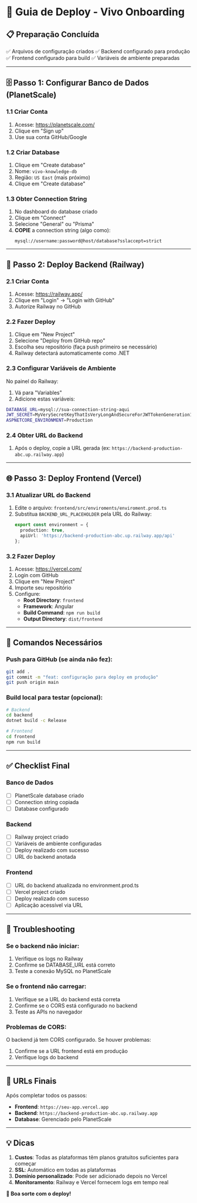 # 🚀 Guia de Deploy - Vivo Onboarding

## 📋 Preparação Concluída
✅ Arquivos de configuração criados
✅ Backend configurado para produção
✅ Frontend configurado para build
✅ Variáveis de ambiente preparadas

---

## 🗄️ Passo 1: Configurar Banco de Dados (PlanetScale)

### 1.1 Criar Conta
1. Acesse: https://planetscale.com/
2. Clique em "Sign up"
3. Use sua conta GitHub/Google

### 1.2 Criar Database
1. Clique em "Create database"
2. Nome: `vivo-knowledge-db`
3. Região: `US East` (mais próximo)
4. Clique em "Create database"

### 1.3 Obter Connection String
1. No dashboard do database criado
2. Clique em "Connect"
3. Selecione "General" ou "Prisma"
4. **COPIE** a connection string (algo como):
   ```
   mysql://username:password@host/database?sslaccept=strict
   ```

---

## 🚂 Passo 2: Deploy Backend (Railway)

### 2.1 Criar Conta
1. Acesse: https://railway.app/
2. Clique em "Login" → "Login with GitHub"
3. Autorize Railway no GitHub

### 2.2 Fazer Deploy
1. Clique em "New Project"
2. Selecione "Deploy from GitHub repo"
3. Escolha seu repositório (faça push primeiro se necessário)
4. Railway detectará automaticamente como .NET

### 2.3 Configurar Variáveis de Ambiente
No painel do Railway:
1. Vá para "Variables"
2. Adicione estas variáveis:

```bash
DATABASE_URL=mysql://sua-connection-string-aqui
JWT_SECRET=MyVerySecretKeyThatIsVeryLongAndSecureForJWTTokenGeneration12345
ASPNETCORE_ENVIRONMENT=Production
```

### 2.4 Obter URL do Backend
1. Após o deploy, copie a URL gerada (ex: `https://backend-production-abc.up.railway.app`)

---

## 🌐 Passo 3: Deploy Frontend (Vercel)

### 3.1 Atualizar URL do Backend
1. Edite o arquivo: `frontend/src/enviroments/enviroment.prod.ts`
2. Substitua `BACKEND_URL_PLACEHOLDER` pela URL do Railway:
   ```typescript
   export const environment = {
     production: true,
     apiUrl: 'https://backend-production-abc.up.railway.app/api'
   };
   ```

### 3.2 Fazer Deploy
1. Acesse: https://vercel.com/
2. Login com GitHub
3. Clique em "New Project"
4. Importe seu repositório
5. Configure:
   - **Root Directory**: `frontend`
   - **Framework**: Angular
   - **Build Command**: `npm run build`
   - **Output Directory**: `dist/frontend`

---

## 🔧 Comandos Necessários

### Push para GitHub (se ainda não fez):
```bash
git add .
git commit -m "feat: configuração para deploy em produção"
git push origin main
```

### Build local para testar (opcional):
```bash
# Backend
cd backend
dotnet build -c Release

# Frontend
cd frontend
npm run build
```

---

## ✅ Checklist Final

### Banco de Dados
- [ ] PlanetScale database criado
- [ ] Connection string copiada
- [ ] Database configurado

### Backend
- [ ] Railway project criado
- [ ] Variáveis de ambiente configuradas
- [ ] Deploy realizado com sucesso
- [ ] URL do backend anotada

### Frontend
- [ ] URL do backend atualizada no environment.prod.ts
- [ ] Vercel project criado
- [ ] Deploy realizado com sucesso
- [ ] Aplicação acessível via URL

---

## 🚨 Troubleshooting

### Se o backend não iniciar:
1. Verifique os logs no Railway
2. Confirme se DATABASE_URL está correto
3. Teste a conexão MySQL no PlanetScale

### Se o frontend não carregar:
1. Verifique se a URL do backend está correta
2. Confirme se o CORS está configurado no backend
3. Teste as APIs no navegador

### Problemas de CORS:
O backend já tem CORS configurado. Se houver problemas:
1. Confirme se a URL frontend está em produção
2. Verifique logs do backend

---

## 🎯 URLs Finais

Após completar todos os passos:

- **Frontend**: `https://seu-app.vercel.app`
- **Backend**: `https://backend-production-abc.up.railway.app`
- **Database**: Gerenciado pelo PlanetScale

---

## 💡 Dicas

1. **Custos**: Todas as plataformas têm planos gratuitos suficientes para começar
2. **SSL**: Automático em todas as plataformas
3. **Domínio personalizado**: Pode ser adicionado depois no Vercel
4. **Monitoramento**: Railway e Vercel fornecem logs em tempo real

**🎉 Boa sorte com o deploy!**